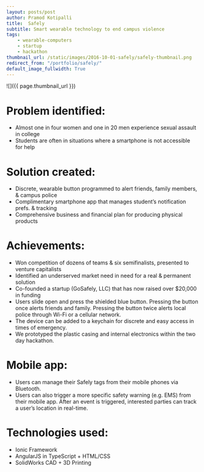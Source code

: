```yaml
---
layout: posts/post
author: Pramod Kotipalli
title:  Safely
subtitle: Smart wearable technology to end campus violence
tags:
    - wearable-computers
    - startup
    - hackathon
thumbnail_url: /static/images/2016-10-01-safely/safely-thumbnail.png
redirect_from: "/portfolio/safely/"
default_image_fullwidth: True
---
```


![]({{ page.thumbnail_url }})

# Problem identified:

- Almost one in four women and one in 20 men experience sexual assault in college
- Students are often in situations where a smartphone is not accessible for help

# Solution created:

- Discrete, wearable button programmed to alert friends, family members, & campus police
- Complimentary smartphone app that manages student’s notification prefs. & tracking
- Comprehensive business and financial plan for producing physical products

# Achievements:
- Won competition of dozens of teams & six semifinalists, presented to venture capitalists
- Identified an underserved market need in need for a real & permanent solution
- Co-founded a startup (GoSafely, LLC) that has now raised over $20,000 in funding
- Users slide open and press the shielded blue button. Pressing the button once alerts friends and family. Pressing the button twice alerts local police through Wi-Fi or a cellular network.
- The device can be added to a keychain for discrete and easy access in times of emergency.
- We prototyped the plastic casing and internal electronics within the two day hackathon.

# Mobile app:
- Users can manage their Safely tags from their mobile phones via Bluetooth.
- Users can also trigger a more specific safety warning (e.g. EMS) from their mobile app. After an event is triggered, interested parties can track a user’s location in real-time.

# Technologies used:
- Ionic Framework
- AngularJS in TypeScript + HTML/CSS
- SolidWorks CAD + 3D Printing
